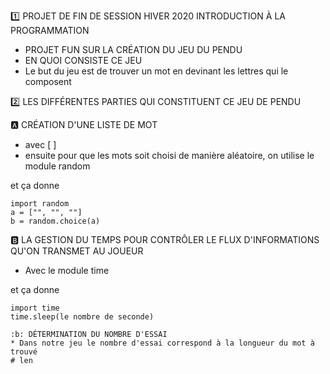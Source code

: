 :one: PROJET DE FIN DE SESSION HIVER 2020 INTRODUCTION À LA PROGRAMMATION
* PROJET FUN SUR LA CRÉATION DU JEU DU PENDU
* EN QUOI CONSISTE CE JEU
* Le but du jeu est de trouver un mot en devinant les lettres qui le composent

:two: LES DIFFÉRENTES PARTIES QUI CONSTITUENT CE JEU DE PENDU

:a: CRÉATION D'UNE LISTE DE MOT
* avec [ ]
* ensuite pour que les mots soit choisi de manière aléatoire, on utilise le module random

et ça donne 
```
import random
a = ["", "", ""]
b = random.choice(a)
```

:b: LA GESTION DU TEMPS POUR CONTRÔLER LE FLUX D'INFORMATIONS QU'ON TRANSMET AU JOUEUR
* Avec le module time

et ça donne
```
import time
time.sleep(le nombre de seconde)

:b: DÉTERMINATION DU NOMBRE D'ESSAI
* Dans notre jeu le nombre d'essai correspond à la longueur du mot à trouvé
# len

